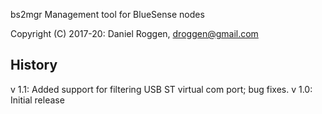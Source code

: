    bs2mgr 
Management tool for BlueSense nodes

   Copyright (C) 2017-20:
         Daniel Roggen, droggen@gmail.com


History
-------

v 1.1: Added support for filtering USB ST virtual com port; bug fixes.
v 1.0: Initial release



